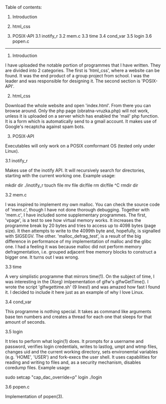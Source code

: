 Table of contents:

1. Introduction

2. html_css

3. POSIX-API
3.1 inotify_r
3.2 mem.c
3.3 time
3.4 cond_var
3.5 login
3.6 popen.c

--------------------------------------------------------------------------------------------------------------------------------------------------------------------
1. Introduction

I have uploaded the notable portion of programmes that I have written. They are divided into 2 categories. The first is 'html_css', where a website can be found. It was the end product of a group project from school. I was the leader and was responsible for designing it. The second section is 'POSIX-API'.

2. html_css

Download the whole website and open 'index.html'. From there you can browse around. Only the php page (obratna-vruzka.php) will not work, unless it is uploaded on a server which has enabled the 'mail' php function. It is a form which is automatically send to a gmail account. It makes use of Google's recaptcha against spam bots.

3. POSIX-API

Executables will only work on a POSIX comformant OS (tested only under Linux).

3.1 inotify_r

Makes use of the inotify API. It will recursively search for directories, starting with the current working one. Example usage:

mkdir dir
./inotify_r
touch file
mv file dir/file
rm dir/file
^C
rmdir dir

3.2 mem.c

I was inspired to implement my own malloc. You can check the source code of 'mem.c', though I have not done thorough debugging. Together with 'mem.c', I have included some supplementary programmes. The first, 'vpage', is a test to see how virtual memory works. It increases the programme break by 20 bytes and tries to access up to 4098 bytes (page size). It then attempts to write to the 4099th byte and, hopefully, is signalled with SIGSEGV. The other. 'malloc_defrag_test', is a result of the big difference in performance of my implementation of malloc and the glibc one. I had a feeling it was because malloc did not perform memory defragmentation, i.e. grouped adjacent free memory blocks to construct a bigger one. It turns out I was wrong.

3.3 time

A very simplistic programme that mirrors time(1). On the subject of time, I was interesting in the (Xorg) imlpementation of glfw's glfwGetTime(). I wrote the script 'glfwgettime.sh' (9 lines!) and was amazed how fast I found it. I decided to include it here just as an example of why I love Linux.

3.4 cond_var

This programme is nothing special. It takes as command like arguments base ten numbers and creates a thread for each one that sleeps for that amount of seconds.

3.5 login

It tries to perform what login(1) does. It prompts for a username and password, verifies login credentials, writes to lastlog, umpt and wtmp files, changes uid and the current working directory, sets environemtal variables (e.g. 'HOME', 'USER') and fork-execs the user shell. It uses capabilities for reading and writing to files and, as a security mechanism, disables coredump files. Example usage:

sudo setcap "cap_dac_override=p" login
./login

3.6 popen.c

Implementation of popen(3).
